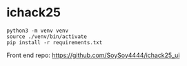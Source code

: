 # ichack25
```
python3 -m venv venv
source ./venv/bin/activate
pip install -r requirements.txt
```

Front end repo: https://github.com/SoySoy4444/ichack25_ui
